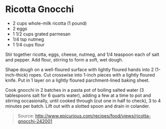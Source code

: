 Ricotta Gnocchi
===============

- 2 cups whole-milk ricotta (1 pound)
- 2 eggs
- 1 1/2 cups grated parmesan
- 1/4 tsp nutmeg
- 1 1/4 cups flour

Stir together ricotta, eggs, cheese, nutmeg, and 1/4 teaspoon each of salt and pepper. Add flour, stirring to form a soft, wet dough.

Shape dough on a well-floured surface with lightly floured hands into 2 (1-inch-thick) ropes. Cut crosswise into 1-inch pieces with a lightly floured knife. Put in 1 layer on a lightly floured parchment-lined baking sheet.

Cook gnocchi in 2 batches in a pasta pot of boiling salted water (3 tablespoons salt for 6 quarts water), adding a few at a time to pot and stirring occasionally, until cooked through (cut one in half to check), 3 to 4 minutes per batch. Lift out with a slotted spoon and drain in colander.


> Source: http://www.epicurious.com/recipes/food/views/ricotta-gnocchi-242001
